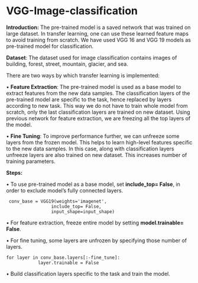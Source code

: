 # VGG-Image-classification

**Introduction:**
The pre-trained model is a saved network that was trained on large dataset. In transfer learning, one can use these learned feature maps to avoid training from scratch. We have used VGG 16 and VGG 19 models as pre-trained model for classification.

**Dataset**: The dataset used for image classification contains images of building, forest, street, mountain, glacier, and sea. 

There are two ways by which transfer learning is implemented:

•	**Feature Extraction**: The pre-trained model is used as a base model to extract features from the new data samples. The classification layers of the pre-trained model are specific to the task, hence replaced by layers according to new task. This way we do not have to train whole model from scratch, only the last classification layers are trained on new dataset. Using previous network for feature extraction, we are freezing all the top layers of the model.

•	**Fine Tuning**: To improve performance further, we can unfreeze some layers from the frozen model. This helps to learn high-level features specific to the new data samples. In this case, along with classification layers unfreeze layers are also trained on new dataset. This increases number of training parameters.

**Steps:**

•	To use pre-trained model as a base model, set **include_top= False**, in order to exclude model’s fully connected layers.
   ``` 
    conv_base = VGG19(weights='imagenet',
                    include_top= False,
                    input_shape=input_shape)
   ```       
   
•	For feature extraction, freeze entire model by setting **model.trainable= False**.

•	For fine tuning, some layers are unfrozen by specifying those number of layers.
```
for layer in conv_base.layers[:-fine_tune]:
            layer.trainable = False
```

•	Build classification layers specific to the task and train the model.


